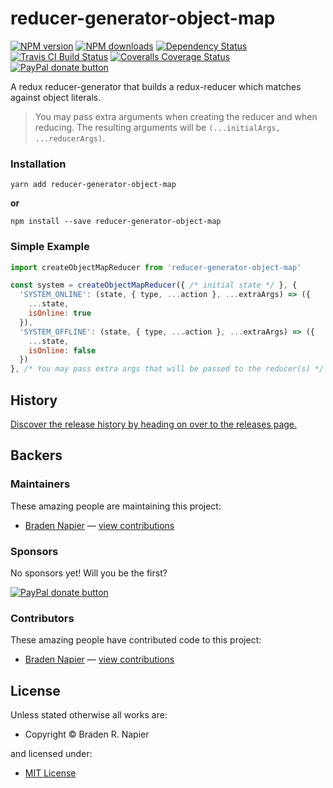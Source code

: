 <!-- TITLE/ -->

<h1>reducer-generator-object-map</h1>

<!-- /TITLE -->


<!-- BADGES/ -->

<span class="badge-npmversion"><a href="https://npmjs.org/package/reducer-generator-object-map" title="View this project on NPM"><img src="https://img.shields.io/npm/v/reducer-generator-object-map.svg" alt="NPM version" /></a></span>
<span class="badge-npmdownloads"><a href="https://npmjs.org/package/reducer-generator-object-map" title="View this project on NPM"><img src="https://img.shields.io/npm/dm/reducer-generator-object-map.svg" alt="NPM downloads" /></a></span>
<span class="badge-daviddm"><a href="https://david-dm.org/Dash-OS/reducer-generator-object-map" title="View the status of this project's dependencies on DavidDM"><img src="https://img.shields.io/david/Dash-OS/reducer-generator-object-map.svg" alt="Dependency Status" /></a></span>
<span class="badge-travisci"><a href="http://travis-ci.org/Dash-OS/reducer-generator-object-map" title="Check this project's build status on TravisCI"><img src="https://img.shields.io/travis/Dash-OS/reducer-generator-object-map/master.svg" alt="Travis CI Build Status" /></a></span>
<span class="badge-coveralls"><a href="https://coveralls.io/r/Dash-OS/reducer-generator-object-map" title="View this project's coverage on Coveralls"><img src="https://img.shields.io/coveralls/Dash-OS/reducer-generator-object-map.svg" alt="Coveralls Coverage Status" /></a></span>
<span class="badge-paypal"><a href="https://paypal.me/bradynapier" title="Donate to this project using Paypal"><img src="https://img.shields.io/badge/paypal-donate-yellow.svg" alt="PayPal donate button" /></a></span>

<!-- /BADGES -->


<!-- DESCRIPTION/ -->

A redux reducer-generator that builds a redux-reducer which matches against object literals.

<!-- /DESCRIPTION -->


> You may pass extra arguments when creating the reducer and when reducing. 
> The resulting arguments will be `(...initialArgs, ...reducerArgs)`.

### Installation

```
yarn add reducer-generator-object-map
```

**or**

```
npm install --save reducer-generator-object-map
```

### Simple Example

```js
import createObjectMapReducer from 'reducer-generator-object-map'

const system = createObjectMapReducer({ /* initial state */ }, {
  'SYSTEM_ONLINE': (state, { type, ...action }, ...extraArgs) => ({
    ...state,
    isOnline: true
  }),
  'SYSTEM_OFFLINE': (state, { type, ...action }, ...extraArgs) => ({
    ...state,
    isOnline: false
  })
}, /* You may pass extra args that will be passed to the reducer(s) */ )
```

<!-- HISTORY/ -->

<h2>History</h2>

<a href="https://github.com/Dash-OS/reducer-generator-object-map/releases">Discover the release history by heading on over to the releases page.</a>

<!-- /HISTORY -->


<!-- BACKERS/ -->

<h2>Backers</h2>

<h3>Maintainers</h3>

These amazing people are maintaining this project:

<ul><li><a href="https://github.com/bradennapier">Braden Napier</a> — <a href="https://github.com/Dash-OS/reducer-generator-object-map/commits?author=bradennapier" title="View the GitHub contributions of Braden Napier on repository Dash-OS/reducer-generator-object-map">view contributions</a></li></ul>

<h3>Sponsors</h3>

No sponsors yet! Will you be the first?

<span class="badge-paypal"><a href="https://paypal.me/bradynapier" title="Donate to this project using Paypal"><img src="https://img.shields.io/badge/paypal-donate-yellow.svg" alt="PayPal donate button" /></a></span>

<h3>Contributors</h3>

These amazing people have contributed code to this project:

<ul><li><a href="https://github.com/bradennapier">Braden Napier</a> — <a href="https://github.com/Dash-OS/reducer-generator-object-map/commits?author=bradennapier" title="View the GitHub contributions of Braden Napier on repository Dash-OS/reducer-generator-object-map">view contributions</a></li></ul>



<!-- /BACKERS -->


<!-- LICENSE/ -->

<h2>License</h2>

Unless stated otherwise all works are:

<ul><li>Copyright &copy; Braden R. Napier</li></ul>

and licensed under:

<ul><li><a href="http://spdx.org/licenses/MIT.html">MIT License</a></li></ul>

<!-- /LICENSE -->
